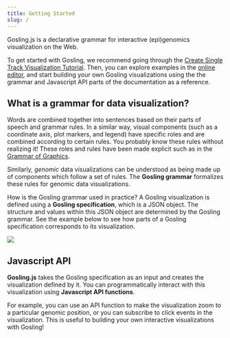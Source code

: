 ```yaml
---
title: Getting Started
slug: /
---
```


Gosling.js is a declarative grammar for interactive (epi)genomics visualization on the Web.

To get started with Gosling, we recommend going through the [Create Single Track Visualization Tutorial](/tutorials). Then, you can explore examples in the [online editor](https://gosling.js.org), and start building your own Gosling visualizations using the the grammar and Javascript API parts of the documentation as a reference. 

## What is a grammar for data visualization?
Words are combined together into sentences based on their parts of speech and grammar rules. In a similar way, visual components (such as a coordinate axis, plot markers, and legend) have specific roles and are combined according to certain rules. You probably know these rules without realizing it! These roles and rules have been made explicit such as in the [Grammar of Graphics](https://link.springer.com/book/10.1007/0-387-28695-0).

Similarly, *genomic* data visualizations can be understood as being made up of components which follow a set of rules. The **Gosling grammar** formalizes these rules for genomic data visualizations. 

How is the Gosling grammar used in practice? A Gosling visualization is defined using a **Gosling specification**, which is a JSON object. The structure and values within this JSON object are determined by the Gosling grammar. See the example below to see how parts of a Gosling specification corresponds to its visualization. 

<img src='/img/spec-vis.png'/>

## Javascript API 

**Gosling.js** takes the Gosling specification as an input and creates the visualization defined by it. You can programmatically interact with this visualization using **Javascript API functions**. 

For example, you can use an API function to make the visualization zoom to a particular genomic position, or you can subscribe to click events in the visualization. This is useful to building your own interactive visualizations with Gosling! 